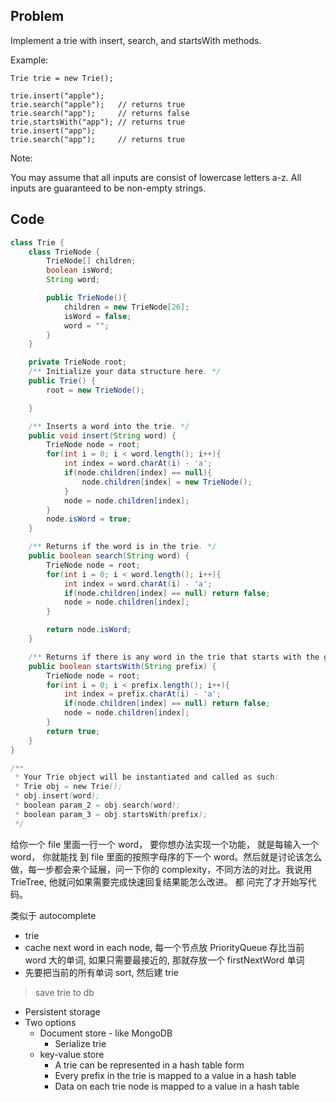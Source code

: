 ## Problem

Implement a trie with insert, search, and startsWith methods.

Example:

```
Trie trie = new Trie();

trie.insert("apple");
trie.search("apple");   // returns true
trie.search("app");     // returns false
trie.startsWith("app"); // returns true
trie.insert("app");
trie.search("app");     // returns true
```

Note:

You may assume that all inputs are consist of lowercase letters a-z.
All inputs are guaranteed to be non-empty strings.

## Code

```java
class Trie {
    class TrieNode {
        TrieNode[] children;
        boolean isWord;
        String word;

        public TrieNode(){
            children = new TrieNode[26];
            isWord = false;
            word = "";
        }
    }

    private TrieNode root;
    /** Initialize your data structure here. */
    public Trie() {
        root = new TrieNode();

    }

    /** Inserts a word into the trie. */
    public void insert(String word) {
        TrieNode node = root;
        for(int i = 0; i < word.length(); i++){
            int index = word.charAt(i) - 'a';
            if(node.children[index] == null){
                node.children[index] = new TrieNode();
            }
            node = node.children[index];
        }
        node.isWord = true;
    }

    /** Returns if the word is in the trie. */
    public boolean search(String word) {
        TrieNode node = root;
        for(int i = 0; i < word.length(); i++){
            int index = word.charAt(i) - 'a';
            if(node.children[index] == null) return false;
            node = node.children[index];
        }

        return node.isWord;
    }

    /** Returns if there is any word in the trie that starts with the given prefix. */
    public boolean startsWith(String prefix) {
        TrieNode node = root;
        for(int i = 0; i < prefix.length(); i++){
            int index = prefix.charAt(i) - 'a';
            if(node.children[index] == null) return false;
            node = node.children[index];
        }
        return true;
    }
}

/**
 * Your Trie object will be instantiated and called as such:
 * Trie obj = new Trie();
 * obj.insert(word);
 * boolean param_2 = obj.search(word);
 * boolean param_3 = obj.startsWith(prefix);
 */
```

给你一个 file 里面一行一个 word， 要你想办法实现一个功能， 就是每输入一个 word， 你就能找
到 file 里面的按照字母序的下一个 word。然后就是讨论该怎么做，每一步都会来个延展，问一下你的 complexity，不同方法的对比。我说用 TrieTree, 他就问如果需要完成快速回复结果能怎么改进。 都 问完了才开始写代码。

类似于 autocomplete

- trie
- cache next word in each node, 每一个节点放 PriorityQueue 存比当前 word 大的单词, 如果只需要最接近的, 那就存放一个 firstNextWord 单词
- 先要把当前的所有单词 sort, 然后建 trie

> save trie to db

- Persistent storage
- Two options
  - Document store - like MongoDB
    - Serialize trie
  - key-value store
    - A trie can be represented in a hash table form
    - Every prefix in the trie is mapped to a value in a hash table
    - Data on each trie node is mapped to a value in a hash table
